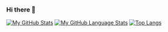 ### Hi there 👋

<!--
**cdou2391/cdou2391** is a ✨ _special_ ✨ repository because its `README.md` (this file) appears on your GitHub profile.

Here are some ideas to get you started:

- 🔭 I’m currently working on ...
- 🌱 I’m currently learning ...
- 👯 I’m looking to collaborate on ...
- 🤔 I’m looking for help with ...
- 💬 Ask me about ...
- 📫 How to reach me: ...
- 😄 Pronouns: ...
- ⚡ Fun fact: ...
-->

[![My GitHub Stats](https://github-readme-stats.vercel.app/api/?username=cdou2391&theme=tokyonight&showicons=true&count_private=true)]()
[![My GitHub Language Stats](https://github-readme-stats.vercel.app/api/top-langs/?username=cdou2391&langs_count=5&theme=tokyonight)]()
[![Top Langs](https://github-readme-stats.vercel.app/api/top-langs/?username=cdou2391&layout=compact&theme=tokyonight&hide=css,html)](https://github.com/anuraghazra/github-readme-stats)
